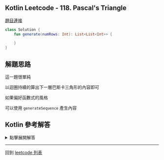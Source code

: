 ## Kotlin Leetcode - 118. Pascal's Triangle

[題目連接](https://leetcode.com/problems/pascals-triangle/)

```kotlin
class Solution {
    fun generate(numRows: Int): List<List<Int>> {
        
    }
}
```

## 解題思路

這一題很單純

以迴圈持續的算出下一層巴斯卡三角形的內容即可

如果偏好函數式的風格

可以使用 `generateSequence` 產生內容

## Kotlin 參考解答

<details>
  <summary>點擊展開解答</summary>

```kotlin
class Solution {  
    fun generate(numRows: Int): List<List<Int>> {  
        if (numRows == 0) return listOf()  
  
        val res = mutableListOf(listOf(1))  
  
        for (i in 1 until numRows) {  
            val list = mutableListOf(1)  
            for (j in 1 until i) {  
                list.add(res[i - 1][j - 1] + res[i - 1][j])  
            }  
            list.add(1)  
            res.add(list)  
        }  
  
        return res  
    }  
}
```

單一表達式內完成的方式如下

```kotlin
class Solution {
    fun generate(numRows: Int) =
        generateSequence(listOf(1)) { prev ->
            listOf(1) + prev.windowed(2).map { it.sum() } + listOf(1)
        }.take(numRows)
        .toList()
}
```



</details>

------

回到 [leetcode 列表](index.md)

